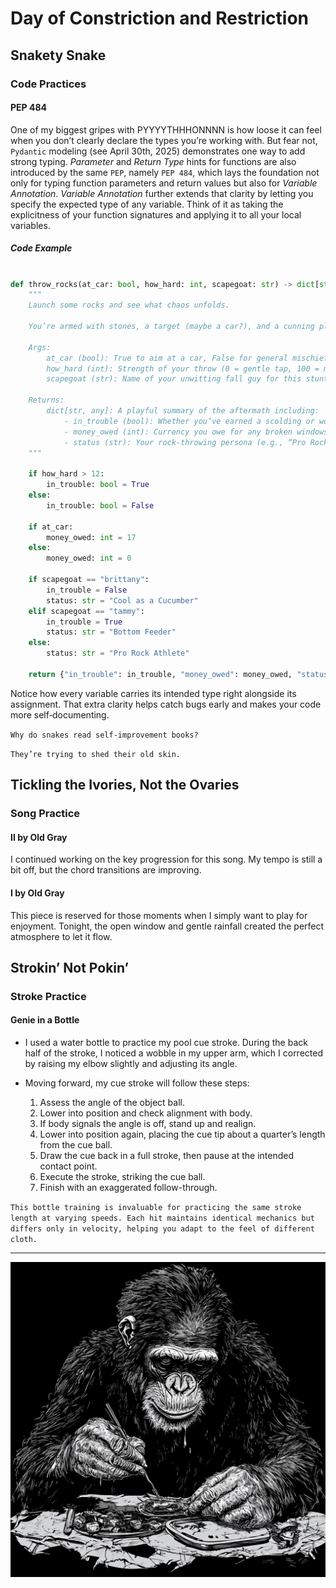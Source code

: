 # Day of Constriction and Restriction

## Snakety Snake

### Code Practices

#### PEP 484

One of my biggest gripes with PYYYYTHHHONNNN is how loose it can feel when you don’t clearly declare the types you’re working with. But fear not, `Pydantic` modeling (see April 30th, 2025) demonstrates one way to add strong typing. _Parameter_ and _Return Type_ hints for functions are also introduced by the same `PEP`, namely `PEP 484`, which lays the foundation not only for typing function parameters and return values but also for _Variable Annotation_. _Variable Annotation_ further extends that clarity by letting you specify the expected type of any variable. Think of it as taking the explicitness of your function signatures and applying it to all your local variables.

##### Code Example

```python

def throw_rocks(at_car: bool, how_hard: int, scapegoat: str) -> dict[str, any]:
    """
    Launch some rocks and see what chaos unfolds.

    You’re armed with stones, a target (maybe a car?), and a cunning plan to pass the blame.

    Args:
        at_car (bool): True to aim at a car, False for general mischief.
        how_hard (int): Strength of your throw (0 = gentle tap, 100 = meteor strike).
        scapegoat (str): Name of your unwitting fall guy for this stunt.

    Returns:
        dict[str, any]: A playful summary of the aftermath including:
            - in_trouble (bool): Whether you’ve earned a scolding or worse.
            - money_owed (int): Currency you owe for any broken windows.
            - status (str): Your rock‑throwing persona (e.g., “Pro Rock Athlete”).
    """

    if how_hard > 12:
        in_trouble: bool = True
    else:
        in_trouble: bool = False

    if at_car:
        money_owed: int = 17
    else:
        money_owed: int = 0

    if scapegoat == "brittany":
        in_trouble = False
        status: str = "Cool as a Cucumber"
    elif scapegoat == "tammy":
        in_trouble = True
        status: str = "Bottom Feeder"
    else:
        status: str = "Pro Rock Athlete"

    return {"in_trouble": in_trouble, "money_owed": money_owed, "status": status}

```

Notice how every variable carries its intended type right alongside its assignment. That extra clarity helps catch bugs early and makes your code more self‑documenting.

`Why do snakes read self-improvement books?`

`They’re trying to shed their old skin.`

## Tickling the Ivories, Not the Ovaries

### Song Practice

#### II by Old Gray

I continued working on the key progression for this song. My tempo is still a bit off, but the chord transitions are improving.

#### I by Old Gray

This piece is reserved for those moments when I simply want to play for enjoyment. Tonight, the open window and gentle rainfall created the perfect atmosphere to let it flow.

## Strokin’ Not Pokin’

### Stroke Practice

#### Genie in a Bottle

- I used a water bottle to practice my pool cue stroke. During the back half of the stroke, I noticed a wobble in my upper arm, which I corrected by raising my elbow slightly and adjusting its angle.

- Moving forward, my cue stroke will follow these steps:

  1. Assess the angle of the object ball.
  2. Lower into position and check alignment with body.
  3. If body signals the angle is off, stand up and realign.
  4. Lower into position again, placing the cue tip about a quarter’s length from the cue ball.
  5. Draw the cue back in a full stroke, then pause at the intended contact point.
  6. Execute the stroke, striking the cue ball.
  7. Finish with an exaggerated follow-through.

`This bottle training is invaluable for practicing the same stroke length at varying speeds. Each hit maintains identical mechanics but differs only in velocity, helping you adapt to the feel of different cloth.`

---

![Monkai Of Typing](./assets/monkaiOfTyping.png)
